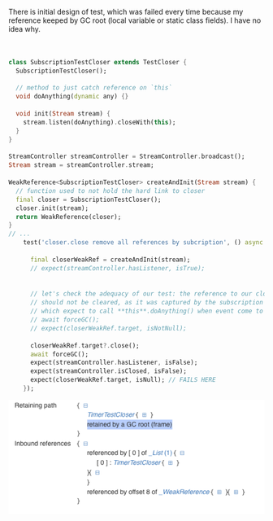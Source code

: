 There is initial design of test, which was failed every time because my reference keeped by GC root 
(local variable or static class fields). I have no idea why.

```dart


class SubscriptionTestCloser extends TestCloser {
  SubscriptionTestCloser();

  // method to just catch reference on `this`
  void doAnything(dynamic any) {}

  void init(Stream stream) {
    stream.listen(doAnything).closeWith(this);
  }
}

StreamController streamController = StreamController.broadcast();
Stream stream = streamController.stream;

WeakReference<SubscriptionTestCloser> createAndInit(Stream stream) {
  // function used to not hold the hard link to closer
  final closer = SubscriptionTestCloser();
  closer.init(stream);
  return WeakReference(closer);
}
// ...
    test('closer.close remove all references by subcription', () async {
      
      final closerWeakRef = createAndInit(stream);
      // expect(streamController.hasListener, isTrue);


      // let's check the adequacy of our test: the reference to our closer object 
      // should not be cleared, as it was captured by the subscription
      // which expect to call **this**.doAnything() when event come to stream (actually never)
      // await forceGC();
      // expect(closerWeakRef.target, isNotNull);

      closerWeakRef.target?.close();
      await forceGC();
      expect(streamController.hasListener, isFalse);
      expect(streamController.isClosed, isFalse);
      expect(closerWeakRef.target, isNull); // FAILS HERE
    });
```

![Proof that retained only by a GC root](readme_assets/dart_vm_screenshot.png "Proof that retained only by a GC root")
